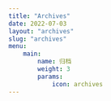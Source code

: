 ```yaml
---
title: "Archives"
date: 2022-07-03
layout: "archives"
slug: "archives"
menu:
    main:
        name: 归档
        weight: 3
        params: 
            icon: archives
---
```

